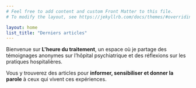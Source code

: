 ```yaml
---
# Feel free to add content and custom Front Matter to this file.
# To modify the layout, see https://jekyllrb.com/docs/themes/#overriding-theme-defaults

layout: home
list_title: "Derniers articles"
---
```


Bienvenue sur **L'heure du traitement**, un espace où je partage des témoignages anonymes sur l’hôpital psychiatrique et des réflexions sur les pratiques hospitalières.  

Vous y trouverez des articles pour **informer, sensibiliser et donner la parole** à ceux qui vivent ces expériences.